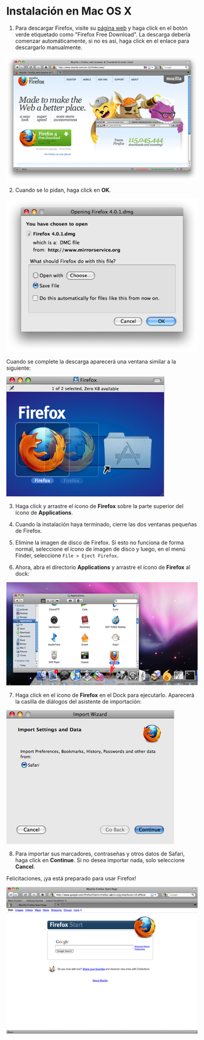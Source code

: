 Instalación en Mac OS X
=======================

 1. Para descargar Firefox, visite su [página web](https://www.mozilla.org/firefox) y haga click en el botón verde etiquetado como "Firefox Free Download". La descarga debería comenzar automáticamente, si no es así, haga click en el enlace para descargarlo manualmente.

  ![Descargando Firefox](ff_mac_inst_1.png)

 2. Cuando se lo pidan, haga click en **OK**.

  ![Inicio de descarga](ff_mac_inst_2.png)

 Cuando se complete la descarga aparecerá una ventana similar a la siguiente:

 ![Finalizando la descarga](ff_mac_inst_3.png)

 3. Haga click y arrastre el ícono de **Firefox** sobre la parte superior del ícono de **Applications**.

 4. Cuando la instalación haya terminado, cierre las dos ventanas pequeñas de Firefox.
 5. Elimine la imagen de disco de Firefox. Si esto no funciona de forma normal, seleccione el ícono de imagen de disco y luego, en el menú Finder, seleccione `File > Eject Firefox`.
 6. Ahora, abra el directorio **Applications** y arrastre el ícono de **Firefox** al dock:

 ![Poniendo el ícono en el dock](ff_mac_inst_4.png)

 7. Haga click en el ícono de **Firefox** en el Dock para ejecutarlo. Aparecerá la casilla de diálogos del asistente de importación:

 ![Asistente de importación](ff_mac_inst_5.png)

 8. Para importar sus marcadores, contraseñas y otros datos de Safari, haga click en **Continue**. Si no desea importar nada, solo seleccione **Cancel**.

Felicitaciones, ¡ya está preparado para usar Firefox!

![Instalación finalizada](ff_mac_inst_8.png)

